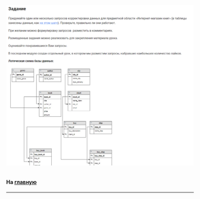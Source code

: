 

<img src="../art/2.5.10.task.png" alt="solution" >

```sql 

```


#### На [главную](https://github.com/BEPb/stepik_sql#readme)

---


